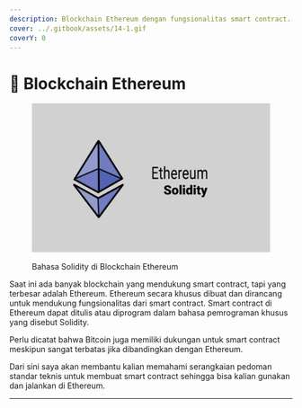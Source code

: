 ```yaml
---
description: Blockchain Ethereum dengan fungsionalitas smart contract...
cover: ../.gitbook/assets/14-1.gif
coverY: 0
---
```


# 📜 Blockchain Ethereum

<figure><img src="../.gitbook/assets/27.gif" alt=""><figcaption><p>Bahasa Solidity di Blockchain Ethereum</p></figcaption></figure>

Saat ini ada banyak blockchain yang mendukung smart contract, tapi yang terbesar adalah Ethereum. Ethereum secara khusus dibuat dan dirancang untuk mendukung fungsionalitas dari smart contract. Smart contract di Ethereum dapat ditulis atau diprogram dalam bahasa pemrograman khusus yang disebut Solidity.

Perlu dicatat bahwa Bitcoin juga memiliki dukungan untuk smart contract meskipun sangat terbatas jika dibandingkan dengan Ethereum.

Dari sini saya akan membantu kalian memahami serangkaian pedoman standar teknis untuk membuat smart contract sehingga bisa kalian gunakan dan jalankan di Ethereum.

***
